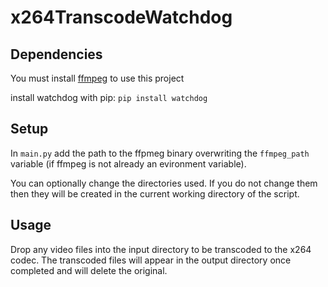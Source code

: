 # x264TranscodeWatchdog
## Dependencies
You must install [ffmpeg](https://ffmpeg.org/download.html) to use this project

install watchdog with pip: `pip install watchdog`

## Setup
In `main.py` add the path to the ffpmeg binary overwriting the `ffmpeg_path` variable (if ffmpeg is not already an evironment variable).

You can optionally change the directories used. If you do not change them then they will be created in the current working directory of the script.

## Usage

Drop any video files into the input directory to be transcoded to the x264 codec. 
The transcoded files will appear in the output directory once completed and will delete the original.
